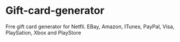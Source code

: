 # Gift-card-generator
Frre gift card generator for Netfli. EBay, Amazon, ITunes, PayPal, Visa, PlaySation, Xbox and PlayStore
